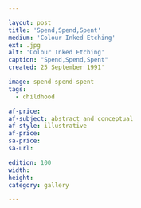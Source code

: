 ```yaml
---

layout: post
title: 'Spend,Spend,Spent'
medium: 'Colour Inked Etching'
ext: .jpg
alt: 'Colour Inked Etching'
caption: "Spend,Spend,Spent"
created: 25 September 1991'

image: spend-spend-spent
tags:
  - childhood

af-price:
af-subject: abstract and conceptual
af-style: illustrative
af-price:
sa-price:
sa-url:

edition: 100
width:
height:
category: gallery

---
```

